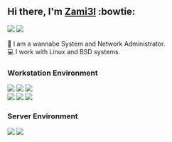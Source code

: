 ## Hi there, I'm [Zami3l](https://zami3l.com/) :bowtie:

[![](https://img.shields.io/badge/-4033%20CAE0%20604E%204323%2060A3%20EDD0%20286B%20DBD8%20CC48%2081EA-192a56?style=for-the-badge&label=GPG&logo=gnu-privacy-guard&logoColor=white)](https://zami3l.com/4033CAE0604E432360A3EDD0286BDBD8CC4881EA_E.asc)
[![](https://img.shields.io/badge/-zami3l.com-353b48?style=for-the-badge&label=website&logo=red-hat&logoColor=white)](https://zami3l.com/)


:briefcase: I am a wannabe System and Network Administrator.  
:computer: I work with Linux and BSD systems. 

### Workstation Environment

[![](https://img.shields.io/badge/-archlinux-118cc6?style=for-the-badge&label=GNU/Linux&logo=arch-linux&logoColor=white)](https://archlinux.org/)
[![](https://img.shields.io/badge/-neovim-19953f?style=for-the-badge&label=text%20editor&logo=neovim&logoColor=white)](https://neovim.io/)
[![](https://img.shields.io/badge/-xfce-0097e6?style=for-the-badge&label=desktop&logo=xfce&logoColor=white)](https://www.xfce.org/)  
[![](https://img.shields.io/badge/-alacritty-c0392b?style=for-the-badge&label=terminal&logo=gnu-bash&logoColor=white)](https://github.com/alacritty/alacritty)
[![](https://img.shields.io/badge/-tmux-4cd137?style=for-the-badge&label=terminal&logo=tmux&logoColor=white)](https://github.com/tmux/tmux/wiki)
[![](https://img.shields.io/badge/-zsh-7f8c8d?style=for-the-badge&label=shell&logo=gnu-bash&logoColor=white)](https://ohmyz.sh/)

### Server Environment

[![](https://img.shields.io/badge/-openbsd-4cd137?style=for-the-badge&label=BSD&logo=openbsd&logoColor=white)](https://www.openbsd.org/)
[![](https://img.shields.io/badge/-debian-c0392b?style=for-the-badge&label=Linux&logo=debian&logoColor=white)](https://www.debian.org/)
